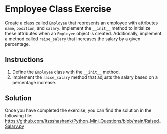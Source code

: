# Employee Class Exercise

Create a class called `Employee` that represents an employee with attributes `name`, `position`, and `salary`. Implement the `__init__` method to initialize these attributes when an `Employee` object is created. Additionally, implement a method called `raise_salary` that increases the salary by a given percentage.

## Instructions
  
1. Define the `Employee` class with the `__init__` method.
2. Implement the `raise_salary` method that adjusts the salary based on a percentage increase.

## Solution

Once you have completed the exercise, you can find the solution in the following file:
https://github.com/Itzsshashank/Python_Mini_Questions/blob/main/Raised_Salary.py
